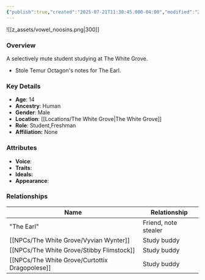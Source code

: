 ```yaml
---
{"publish":true,"created":"2025-07-21T11:30:45.000-04:00","modified":"2025-07-25T11:38:46.000-04:00","published":"2025-07-25T11:38:46.000-04:00","cssclasses":"","Age":"14","Ancestry":"Human","Gender":"Male","Location":["[[The White Grove]]"],"Role":["Student","Freshman"],"Affiliation":["None"],"Appearances":["[[The White Grove]]"]}
---
```



![[z_assets/vowel_noosins.png|300]]

### Overview
A selectively mute student studying at The White Grove.

- Stole Temur Octagon's notes for The Earl.

### Key Details
- **Age**: 14
- **Ancestry**: Human
- **Gender**: Male
- **Location**: [[Locations/The White Grove\|The White Grove]]
- **Role**: Student,Freshman
- **Affiliation:** None

### Attributes
- **Voice**: 
- **Traits**: 
- **Ideals:** 
- **Appearance**:

### Relationships

| Name                      | Relationship         |
| ------------------------- | -------------------- |
| "The Earl"                | Friend, note stealer |
| [[NPCs/The White Grove/Vyvian Wynter]]         | Study buddy          |
| [[NPCs/The White Grove/Stibby Flimstock]]      | Study buddy          |
| [[NPCs/The White Grove/Curtottix Dragopolese]] | Study buddy          |

